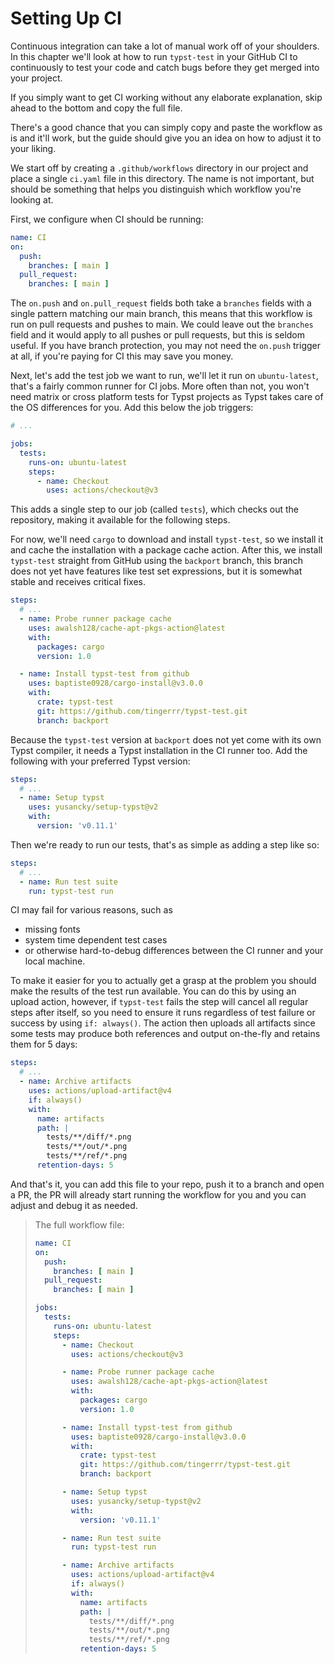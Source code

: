 # Setting Up CI
Continuous integration can take a lot of manual work off of your shoulders.
In this chapter we'll look at how to run `typst-test` in your GitHub CI to continuously to test your code and catch bugs before they get merged into your project.

<div class="warning">

If you simply want to get CI working without any elaborate explanation, skip ahead to the bottom and copy the full file.

There's a good chance that you can simply copy and paste the workflow as is and it'll work, but the guide should give you an idea on how to adjust it to your liking.

</div>

We start off by creating a `.github/workflows` directory in our project and place a single `ci.yaml` file in this directory.
The name is not important, but should be something that helps you distinguish which workflow you're looking at.

First, we configure when CI should be running:
```yml
name: CI
on:
  push:
    branches: [ main ]
  pull_request:
    branches: [ main ]
```

The `on.push` and `on.pull_request` fields both take a `branches` fields with a single pattern matching our main branch, this means that this workflow is run on pull requests and pushes to main.
We could leave out the `branches` field and it would apply to all pushes or pull requests, but this is seldom useful.
If you have branch protection, you may not need the `on.push` trigger at all, if you're paying for CI this may save you money.

Next, let's add the test job we want to run, we'll let it run on `ubuntu-latest`, that's a fairly common runner for CI jobs.
More often than not, you won't need matrix or cross platform tests for Typst projects as Typst takes care of the OS differences for you.
Add this below the job triggers:

```yml
# ...

jobs:
  tests:
    runs-on: ubuntu-latest
    steps:
      - name: Checkout
        uses: actions/checkout@v3
```

This adds a single step to our job (called `tests`), which checks out the repository, making it available for the following steps.

For now, we'll need `cargo` to download and install `typst-test`, so we install it and cache the installation with a package cache action.
After this, we install `typst-test` straight from GitHub using the `backport` branch, this branch does not yet have features like test set expressions, but it is somewhat stable and receives critical fixes.

```yml
steps:
  # ...
  - name: Probe runner package cache
    uses: awalsh128/cache-apt-pkgs-action@latest
    with:
      packages: cargo
      version: 1.0

  - name: Install typst-test from github
    uses: baptiste0928/cargo-install@v3.0.0
    with:
      crate: typst-test
      git: https://github.com/tingerrr/typst-test.git
      branch: backport

```

Because the `typst-test` version at `backport` does not yet come with its own Typst compiler, it needs a Typst installation in the CI runner too. Add the following with your preferred Typst version:

```yml
steps:
  # ...
  - name: Setup typst
    uses: yusancky/setup-typst@v2
    with:
      version: 'v0.11.1'
```

Then we're ready to run our tests, that's as simple as adding a step like so:

```yml
steps:
  # ...
  - name: Run test suite
    run: typst-test run
```

CI may fail for various reasons, such as
- missing fonts
- system time dependent test cases
- or otherwise hard-to-debug differences between the CI runner and your local machine.

To make it easier for you to actually get a grasp at the problem you should make the results of the test run available.
You can do this by using an upload action, however, if `typst-test` fails the step will cancel all regular steps after itself, so you need to ensure it runs regardless of test failure or success by using `if: always()`.
The action then uploads all artifacts since some tests may produce both references and output on-the-fly and retains them for 5 days:

```yml
steps:
  # ...
  - name: Archive artifacts
    uses: actions/upload-artifact@v4
    if: always()
    with:
      name: artifacts
      path: |
        tests/**/diff/*.png
        tests/**/out/*.png
        tests/**/ref/*.png
      retention-days: 5
```

And that's it, you can add this file to your repo, push it to a branch and open a PR, the PR will already start running the workflow for you and you can adjust and debug it as needed.

> The full workflow file:
>
> ```yml
> name: CI
> on:
>   push:
>     branches: [ main ]
>   pull_request:
>     branches: [ main ]
>
> jobs:
>   tests:
>     runs-on: ubuntu-latest
>     steps:
>       - name: Checkout
>         uses: actions/checkout@v3
>
>       - name: Probe runner package cache
>         uses: awalsh128/cache-apt-pkgs-action@latest
>         with:
>           packages: cargo
>           version: 1.0
>
>       - name: Install typst-test from github
>         uses: baptiste0928/cargo-install@v3.0.0
>         with:
>           crate: typst-test
>           git: https://github.com/tingerrr/typst-test.git
>           branch: backport
>
>       - name: Setup typst
>         uses: yusancky/setup-typst@v2
>         with:
>           version: 'v0.11.1'
>
>       - name: Run test suite
>         run: typst-test run
>
>       - name: Archive artifacts
>         uses: actions/upload-artifact@v4
>         if: always()
>         with:
>           name: artifacts
>           path: |
>             tests/**/diff/*.png
>             tests/**/out/*.png
>             tests/**/ref/*.png
>           retention-days: 5
> ```
